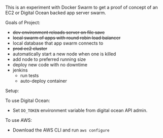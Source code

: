 This is an experiment with Docker Swarm to get a proof of concept of an EC2 or Digital Ocean backed app server swarm.

Goals of Project:

* <del>dev environment reloads server on file save</del>
* <del>local swarm of apps with round robin load balancer</del>
* local database that app swarm connects to
* <del>prod ec2 cluster</del>
* automatically start a new node when one is killed
* add node to preferred running size
* deploy new code with no downtime
* jenkins
  * run tests
  * auto-deploy container

Setup:

To use Digital Ocean:
* Set `DO_TOKEN` environment variable from digital ocean API admin.

To use AWS:
* Download the AWS CLI and run `aws configure`
